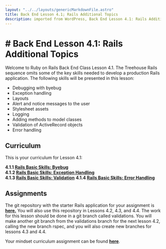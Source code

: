 ```yaml
---     
layout: "../../layouts/genericMarkdownFile.astro"     
title: Back End Lesson 4.1; Rails Additional Topics     
description: imported from WordPress, Back End Lesson 4.1: Rails Additional Topics     
---
```


# # Back End Lesson 4.1: Rails Additional Topics

Welcome to Ruby on Rails Back End Class Lesson 4.1\. The Treehouse Rails sequence omits some of the key skills needed to develop a production Rails application. The following skills will be presented in this lesson:

- Debugging with byebug
- Exception handling
- Layouts
- Alert and notice messages to the user
- Stylesheet assets
- Logging
- Adding methods to model classes
- Validation of ActiveRecord objects
- Error handling

## Curriculum

This is your curriculum for Lesson 4.1:

**4.1.1 [Rails Basic Skills: Byebug](https://learn.codethedream.org/rails-basic-skills-byebug/)**  
**4.1.2 [Rails Basic Skills: Exception Handling](https://learn.codethedream.org/rails-basic-skills-exception-handling/)**  
**4.1.3 [Rails Basic Skills: Validation](https://learn.codethedream.org/rails-basic-skills-validation/)**
**4.1.4 [Rails Basic Skills: Error Handling](https://learn.codethedream.org/rails-basic-skills-error-handling/)**

## Assignments

The git repository with the starter Rails application for your assignment is **[here](https://github.com/Code-the-Dream-School/R7-validations)[.](https://github.com/Code-the-Dream-School/R6-validations)** You will also use this repository in Lessons 4.2, 4.3, and 4.4\. The work for this lesson should be done in a git branch called validations. You will make another git branch from the validations branch for the next lesson 4.2, calling the new branch rspec, and you will also create new branches for lessons 4.3 and 4.4.

Your mindset curriculum assignment can be found **[here](https://learn.codethedream.org/mindset-curriculum-willingness-to-experiment/)**.
